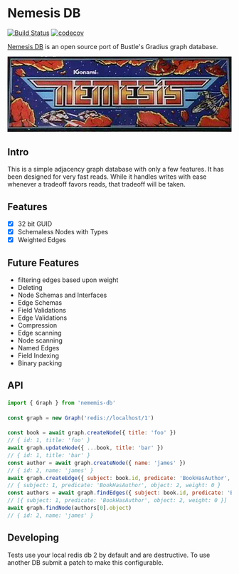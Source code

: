 # Nemesis DB
[![Build Status](https://travis-ci.org/reconbot/nemesis-db.svg?branch=master)](https://travis-ci.org/reconbot/nemesis-db)
[![codecov](https://codecov.io/gh/reconbot/nemesis-db/branch/master/graph/badge.svg)](https://codecov.io/gh/reconbot/nemesis-db)


[Nemesis DB](https://www.arcade-museum.com/game_detail.php?game_id=8842) is an open source port of Bustle's Gradius graph database.

![](nemesis.jpg)


## Intro

This is a simple adjacency graph database with only a few features. It has been designed for very fast reads. While it handles writes with ease whenever a tradeoff favors reads, that tradeoff will be taken.

## Features
- [x] 32 bit GUID
- [x] Schemaless Nodes with Types
- [x] Weighted Edges

## Future Features
- filtering edges based upon weight
- Deleting
- Node Schemas and Interfaces
- Edge Schemas
- Field Validations
- Edge Validations
- Compression
- Edge scanning
- Node scanning
- Named Edges
- Field Indexing
- Binary packing

## API

```js
import { Graph } from 'nememis-db'

const graph = new Graph('redis://localhost/1')

const book = await graph.createNode({ title: 'foo' })
// { id: 1, title: 'foo' }
await graph.updateNode({ ...book, title: 'bar' })
// { id: 1, title: 'bar' }
const author = await graph.createNode({ name: 'james' })
// { id: 2, name: 'james' }
await graph.createEdge({ subject: book.id, predicate: 'BookHasAuthor', object: author.id })
// { subject: 1, predicate: 'BookHasAuthor', object: 2, weight: 0 }
const authors = await graph.findEdges({ subject: book.id, predicate: 'BookHasAuthor' })
// [{ subject: 1, predicate: 'BookHasAuthor', object: 2, weight: 0 }]
await graph.findNode(authors[0].object)
// { id: 2, name: 'james' }
```


## Developing

Tests use your local redis db 2 by default and are destructive. To use another DB submit a patch to make this configurable.
